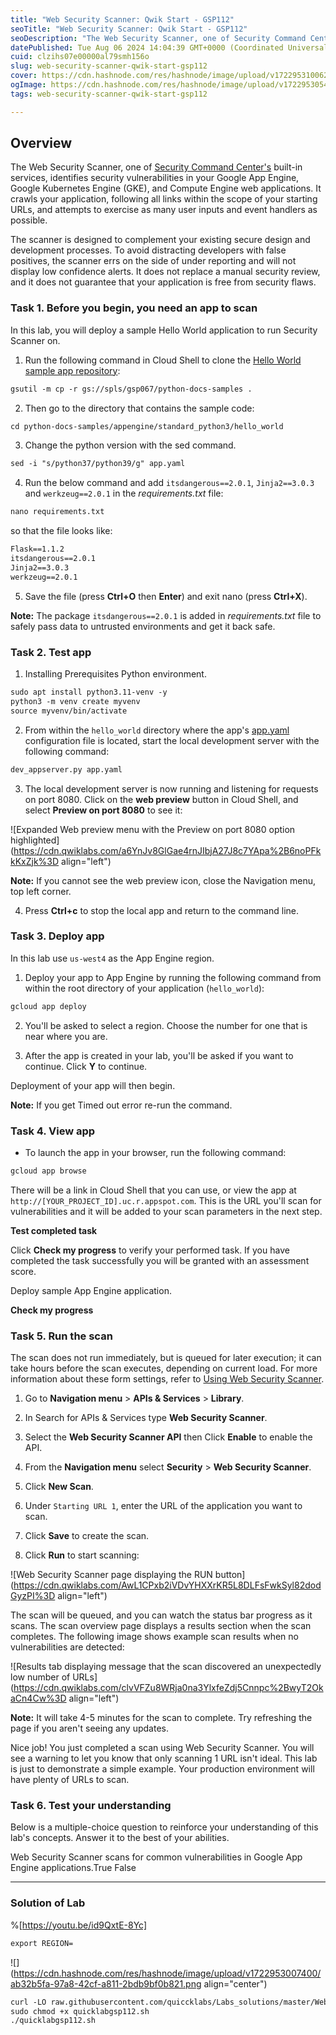 ```yaml
---
title: "Web Security Scanner: Qwik Start - GSP112"
seoTitle: "Web Security Scanner: Qwik Start - GSP112"
seoDescription: "The Web Security Scanner, one of Security Command Center's built-in services, identifies security vulnerabilities in your Google App Engine, Google Kubernet"
datePublished: Tue Aug 06 2024 14:04:39 GMT+0000 (Coordinated Universal Time)
cuid: clzihs07e00000al79smh156o
slug: web-security-scanner-qwik-start-gsp112
cover: https://cdn.hashnode.com/res/hashnode/image/upload/v1722953100623/62a51a04-763e-47f4-8218-665e375a3e67.png
ogImage: https://cdn.hashnode.com/res/hashnode/image/upload/v1722953054717/b6b14557-172c-4fbd-ae94-fcc1f7302cbe.png
tags: web-security-scanner-qwik-start-gsp112

---
```


## **Overview**

The Web Security Scanner, one of [Security Command Center's](https://cloud.google.com/security-command-center) built-in services, identifies security vulnerabilities in your Google App Engine, Google Kubernetes Engine (GKE), and Compute Engine web applications. It crawls your application, following all links within the scope of your starting URLs, and attempts to exercise as many user inputs and event handlers as possible.

The scanner is designed to complement your existing secure design and development processes. To avoid distracting developers with false positives, the scanner errs on the side of under reporting and will not display low confidence alerts. It does not replace a manual security review, and it does not guarantee that your application is free from security flaws.

### **Task 1. Before you begin, you need an app to scan**

In this lab, you will deploy a sample Hello World application to run Security Scanner on.

1. Run the following command in Cloud Shell to clone the [Hello World sample app repository](https://github.com/GoogleCloudPlatform/python-docs-samples/tree/main/appengine/standard_python3/hello_world):
    

```apache
gsutil -m cp -r gs://spls/gsp067/python-docs-samples .
```

2. Then go to the directory that contains the sample code:
    

```apache
cd python-docs-samples/appengine/standard_python3/hello_world
```

3. Change the python version with the sed command.
    

```apache
sed -i "s/python37/python39/g" app.yaml
```

4. Run the below command and add `itsdangerous==2.0.1`, `Jinja2==3.0.3` and `werkzeug==2.0.1` in the *requirements.txt* file:
    

```apache
nano requirements.txt
```

so that the file looks like:

```apache
Flask==1.1.2
itsdangerous==2.0.1
Jinja2==3.0.3
werkzeug==2.0.1
```

5. Save the file (press **Ctrl+O** then **Enter**) and exit nano (press **Ctrl+X**).
    

**Note:** The package `itsdangerous==2.0.1` is added in *requirements.txt* file to safely pass data to untrusted environments and get it back safe.

### **Task 2. Test app**

1. Installing Prerequisites Python environment.
    

```apache
sudo apt install python3.11-venv -y
python3 -m venv create myvenv
source myvenv/bin/activate
```

2. From within the `hello_world` directory where the app's [app.yaml](https://cloud.google.com/appengine/docs/standard/python/config/appref) configuration file is located, start the local development server with the following command:
    

```apache
dev_appserver.py app.yaml
```

3. The local development server is now running and listening for requests on port 8080. Click on the **web preview** button in Cloud Shell, and select **Preview on port 8080** to see it:
    

![Expanded Web preview menu with the Preview on port 8080 option highlighted](https://cdn.qwiklabs.com/a6YnJv8GlGae4rnJIbjA27J8c7YApa%2B6noPFkkKxZjk%3D align="left")

**Note:** If you cannot see the web preview icon, close the Navigation menu, top left corner.

4. Press **Ctrl+c** to stop the local app and return to the command line.
    

### **Task 3. Deploy app**

In this lab use `us-west4` as the App Engine region.

1. Deploy your app to App Engine by running the following command from within the root directory of your application (`hello_world`):
    

```apache
gcloud app deploy
```

2. You'll be asked to select a region. Choose the number for one that is near where you are.
    
3. After the app is created in your lab, you'll be asked if you want to continue. Click **Y** to continue.
    

Deployment of your app will then begin.

**Note:** If you get Timed out error re-run the command.

### **Task 4. View app**

* To launch the app in your browser, run the following command:
    

```apache
gcloud app browse
```

There will be a link in Cloud Shell that you can use, or view the app at `http://[YOUR_PROJECT_ID].uc.r.appspot.com`. This is the URL you'll scan for vulnerabilities and it will be added to your scan parameters in the next step.

**Test completed task**

Click **Check my progress** to verify your performed task. If you have completed the task successfully you will be granted with an assessment score.

Deploy sample App Engine application.

**Check my progress**

### **Task 5. Run the scan**

The scan does not run immediately, but is queued for later execution; it can take hours before the scan executes, depending on current load. For more information about these form settings, refer to [Using Web Security Scanner](https://cloud.google.com/security-command-center/docs/how-to-use-web-security-scanner).

1. Go to **Navigation menu** &gt; **APIs & Services** &gt; **Library**.
    
2. In Search for APIs & Services type **Web Security Scanner**.
    
3. Select the **Web Security Scanner API** then Click **Enable** to enable the API.
    
4. From the **Navigation menu** select **Security** &gt; **Web Security Scanner**.
    
5. Click **New Scan**.
    
6. Under `Starting URL 1`, enter the URL of the application you want to scan.
    
7. Click **Save** to create the scan.
    
8. Click **Run** to start scanning:
    

![Web Security Scanner page displaying the RUN button](https://cdn.qwiklabs.com/AwL1CPxb2iVDvYHXXrKR5L8DLFsFwkSyl82dodGyzPI%3D align="left")

The scan will be queued, and you can watch the status bar progress as it scans. The scan overview page displays a results section when the scan completes. The following image shows example scan results when no vulnerabilities are detected:

![Results tab displaying message that the scan discovered an unexpectedly low number of URLs](https://cdn.qwiklabs.com/clvVFZu8WRja0na3YlxfeZdj5Cnnpc%2BwyT2OkaCn4Cw%3D align="left")

**Note:** It will take 4-5 minutes for the scan to complete. Try refreshing the page if you aren't seeing any updates.

Nice job! You just completed a scan using Web Security Scanner. You will see a warning to let you know that only scanning 1 URL isn't ideal. This lab is just to demonstrate a simple example. Your production environment will have plenty of URLs to scan.

### **Task 6. Test your understanding**

Below is a multiple-choice question to reinforce your understanding of this lab's concepts. Answer it to the best of your abilities.

Web Security Scanner scans for common vulnerabilities in Google App Engine applications.True False

---

### Solution of Lab

%[https://youtu.be/id9QxtE-8Yc] 

```apache
export REGION=
```

![](https://cdn.hashnode.com/res/hashnode/image/upload/v1722953007400/ab32b5fa-97a8-42cf-a811-2bdb9bf0b821.png align="center")

```apache
curl -LO raw.githubusercontent.com/quiccklabs/Labs_solutions/master/Web%20Security%20Scanner%20Qwik%20Start/quicklabgsp112.sh
sudo chmod +x quicklabgsp112.sh
./quicklabgsp112.sh
```